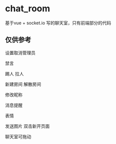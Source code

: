 # chat_room
基于vue + socket.io 写的聊天室，只有前端部分的代码

## 仅供参考

设置取消管理员

禁言

踢人 拉人

新建房间 解散房间

修改昵称

消息提醒

表情

发送图片 双击新开页面

聊天室可拖动
